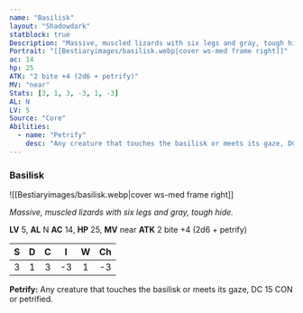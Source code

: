 ```yaml
---
name: "Basilisk"
layout: "Shadowdark"
statblock: true
Description: "Massive, muscled lizards with six legs and gray, tough hide."
Portrait: "[[Bestiaryimages/basilisk.webp|cover ws-med frame right]]"
ac: 14
hp: 25
ATK: "2 bite +4 (2d6 + petrify)"
MV: "near"
Stats: [3, 1, 3, -3, 1, -3]
AL: N
LV: 5
Source: "Core"
Abilities:
  - name: "Petrify"
    desc: "Any creature that touches the basilisk or meets its gaze, DC 15 CON or petrified."
---
```


### Basilisk

![[Bestiaryimages/basilisk.webp|cover ws-med frame right]]

_Massive, muscled lizards with six legs and gray, tough hide._

**LV** 5, **AL** N
**AC** 14, **HP** 25, **MV** near
**ATK** 2 bite +4 (2d6 + petrify)

|  S  |  D  |  C  |  I  |  W  |  Ch  |
|:---:|:---:|:---:|:---:|:---:|:----:|
| 3 | 1 | 3 | -3 | 1 | -3 |

**Petrify:** Any creature that touches the basilisk or meets its gaze, DC 15 CON or petrified.

